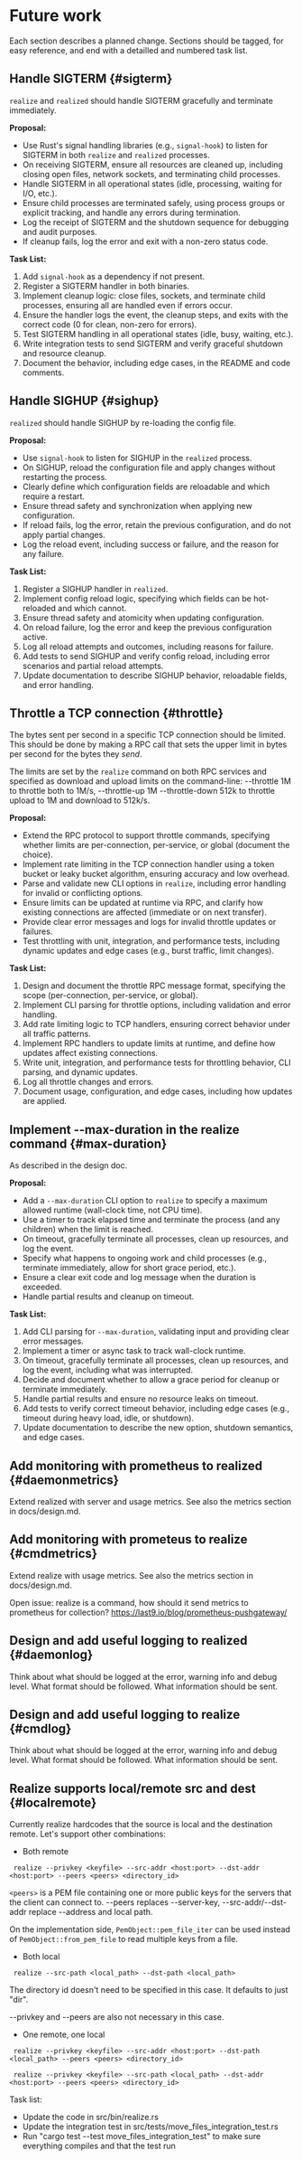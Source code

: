 # Future work

Each section describes a planned change. Sections should be tagged,
for easy reference, and end with a detailled and numbered task list.

## Handle SIGTERM {#sigterm}

`realize` and `realized` should handle SIGTERM gracefully and
terminate immediately.

**Proposal:**
- Use Rust's signal handling libraries (e.g., `signal-hook`) to listen for SIGTERM in both `realize` and `realized` processes.
- On receiving SIGTERM, ensure all resources are cleaned up, including closing open files, network sockets, and terminating child processes.
- Handle SIGTERM in all operational states (idle, processing, waiting for I/O, etc.).
- Ensure child processes are terminated safely, using process groups or explicit tracking, and handle any errors during termination.
- Log the receipt of SIGTERM and the shutdown sequence for debugging and audit purposes.
- If cleanup fails, log the error and exit with a non-zero status code.

**Task List:**
1. Add `signal-hook` as a dependency if not present.
2. Register a SIGTERM handler in both binaries.
3. Implement cleanup logic: close files, sockets, and terminate child processes, ensuring all are handled even if errors occur.
4. Ensure the handler logs the event, the cleanup steps, and exits with the correct code (0 for clean, non-zero for errors).
5. Test SIGTERM handling in all operational states (idle, busy, waiting, etc.).
6. Write integration tests to send SIGTERM and verify graceful shutdown and resource cleanup.
7. Document the behavior, including edge cases, in the README and code comments.

## Handle SIGHUP {#sighup}

`realized` should handle SIGHUP by re-loading the config file.

**Proposal:**
- Use `signal-hook` to listen for SIGHUP in the `realized` process.
- On SIGHUP, reload the configuration file and apply changes without restarting the process.
- Clearly define which configuration fields are reloadable and which require a restart.
- Ensure thread safety and synchronization when applying new configuration.
- If reload fails, log the error, retain the previous configuration, and do not apply partial changes.
- Log the reload event, including success or failure, and the reason for any failure.

**Task List:**
1. Register a SIGHUP handler in `realized`.
2. Implement config reload logic, specifying which fields can be hot-reloaded and which cannot.
3. Ensure thread safety and atomicity when updating configuration.
4. On reload failure, log the error and keep the previous configuration active.
5. Log all reload attempts and outcomes, including reasons for failure.
6. Add tests to send SIGHUP and verify config reload, including error scenarios and partial reload attempts.
7. Update documentation to describe SIGHUP behavior, reloadable fields, and error handling.

## Throttle a TCP connection {#throttle}

The bytes sent per second in a specific TCP connection should be
limited. This should be done by making a RPC call that sets the upper
limit in bytes per second for the bytes they *send*.

The limits are set by the `realize` command on both RPC services and
specified as download and upload limits on the command-line:
--throttle 1M to throttle both to 1M/s, --throttle-up 1M
--throttle-down 512k to throttle upload to 1M and download to
512k/s.

**Proposal:**
- Extend the RPC protocol to support throttle commands, specifying whether limits are per-connection, per-service, or global (document the choice).
- Implement rate limiting in the TCP connection handler using a token bucket or leaky bucket algorithm, ensuring accuracy and low overhead.
- Parse and validate new CLI options in `realize`, including error handling for invalid or conflicting options.
- Ensure limits can be updated at runtime via RPC, and clarify how existing connections are affected (immediate or on next transfer).
- Provide clear error messages and logs for invalid throttle updates or failures.
- Test throttling with unit, integration, and performance tests, including dynamic updates and edge cases (e.g., burst traffic, limit changes).

**Task List:**
1. Design and document the throttle RPC message format, specifying the scope (per-connection, per-service, or global).
2. Implement CLI parsing for throttle options, including validation and error handling.
3. Add rate limiting logic to TCP handlers, ensuring correct behavior under all traffic patterns.
4. Implement RPC handlers to update limits at runtime, and define how updates affect existing connections.
5. Write unit, integration, and performance tests for throttling behavior, CLI parsing, and dynamic updates.
6. Log all throttle changes and errors.
7. Document usage, configuration, and edge cases, including how updates are applied.

## Implement --max-duration in the realize command {#max-duration}

As described in the design doc.

**Proposal:**
- Add a `--max-duration` CLI option to `realize` to specify a maximum allowed runtime (wall-clock time, not CPU time).
- Use a timer to track elapsed time and terminate the process (and any children) when the limit is reached.
- On timeout, gracefully terminate all processes, clean up resources, and log the event.
- Specify what happens to ongoing work and child processes (e.g., terminate immediately, allow for short grace period, etc.).
- Ensure a clear exit code and log message when the duration is exceeded.
- Handle partial results and cleanup on timeout.

**Task List:**
1. Add CLI parsing for `--max-duration`, validating input and providing clear error messages.
2. Implement a timer or async task to track wall-clock runtime.
3. On timeout, gracefully terminate all processes, clean up resources, and log the event, including what was interrupted.
4. Decide and document whether to allow a grace period for cleanup or terminate immediately.
5. Handle partial results and ensure no resource leaks on timeout.
6. Add tests to verify correct timeout behavior, including edge cases (e.g., timeout during heavy load, idle, or shutdown).
7. Update documentation to describe the new option, shutdown semantics, and edge cases.

## Add monitoring with prometheus to realized {#daemonmetrics}

Extend realized with server and usage metrics. See also the metrics
section in docs/design.md.

## Add monitoring with prometeus to realize {#cmdmetrics}

Extend realize with usage metrics. See also the metrics section in
docs/design.md.

Open issue: realize is a command, how should it send metrics to
prometheus for collection? https://last9.io/blog/prometheus-pushgateway/

## Design and add useful logging to realized {#daemonlog}

Think about what should be logged at the error, warning info and debug
level. What format should be followed. What information should be
sent.

## Design and add useful logging to realize {#cmdlog}

Think about what should be logged at the error, warning info and debug
level. What format should be followed. What information should be
sent.

## Realize supports local/remote src and dest {#localremote}

Currently realize hardcodes that the source is local and the
destination remote. Let's support other combinations:

- Both remote

```
 realize --privkey <keyfile> --src-addr <host:port> --dst-addr <host:port> --peers <peers> <directory_id>
```

`<peers>` is a PEM file containing one or more public keys for the
servers that the client can connect to. --peers replaces --server-key,
--src-addr/--dst-addr replace --address and local path.

On the implementation side, `PemObject::pem_file_iter` can be used
instead of `PemObject::from_pem_file` to read multiple keys from a file.

- Both local

```
 realize --src-path <local_path> --dst-path <local_path>
```

The directory id doesn't need to be specified in this case. It defaults to just "dir".

--privkey and --peers are also not necessary in this case.

- One remote, one local

```
 realize --privkey <keyfile> --src-addr <host:port> --dst-path <local_path> --peers <peers> <directory_id>
```

```
 realize --privkey <keyfile> --src-path <local_path> --dst-addr <host:port> --peers <peers> <directory_id>
```

Task list:

- Update the code in src/bin/realize.rs
- Update the integration test in src/tests/move_files_integration_test.rs
- Run "cargo test --test move_files_integration_test" to make sure everything compiles and that the test run

